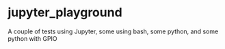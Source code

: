 # jupyter_playground
A couple of tests using Jupyter, some using bash, some python, and some python with GPIO
